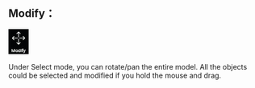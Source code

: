 ## Modify：

![](../.gitbook/assets/modify.jpg)

Under Select mode, you can rotate/pan the entire model. All the objects could be selected and modified if you hold the mouse and drag.